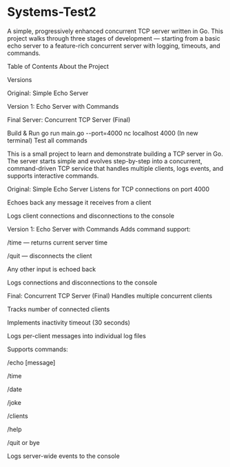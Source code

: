 # Systems-Test2

A simple, progressively enhanced concurrent TCP server written in Go. This project walks through three stages of development — starting from a basic echo server to a feature-rich concurrent server with logging, timeouts, and commands.

Table of Contents
About the Project

Versions

Original: Simple Echo Server

Version 1: Echo Server with Commands

Final Server: Concurrent TCP Server (Final)

Build & Run
go run main.go --port=4000
nc localhost 4000 (In new terminal) 
Test all commands


This is a small project to learn and demonstrate building a TCP server in Go. The server starts simple and evolves step-by-step into a concurrent, command-driven TCP service that handles multiple clients, logs events, and supports interactive commands.

Original: Simple Echo Server
Listens for TCP connections on port 4000

Echoes back any message it receives from a client

Logs client connections and disconnections to the console


 Version 1: Echo Server with Commands
Adds command support:

/time — returns current server time

/quit — disconnects the client

Any other input is echoed back

Logs connections and disconnections to the console

Final: Concurrent TCP Server (Final)
Handles multiple concurrent clients

Tracks number of connected clients

Implements inactivity timeout (30 seconds)

Logs per-client messages into individual log files

Supports commands:

/echo [message]

/time

/date

/joke

/clients

/help

/quit or bye

Logs server-wide events to the console
